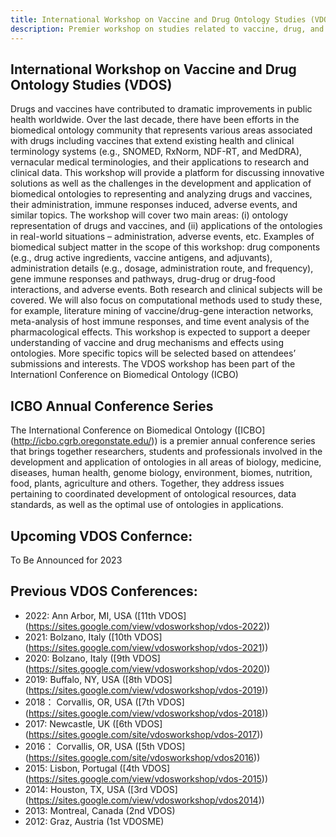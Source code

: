 ```yaml
---
title: International Workshop on Vaccine and Drug Ontology Studies (VDOS)
description: Premier workshop on studies related to vaccine, drug, and related ontologies
---
```

## International Workshop on Vaccine and Drug Ontology Studies (VDOS)
Drugs and vaccines have contributed to dramatic improvements in public health worldwide. Over the last decade, there have been efforts in the biomedical ontology community that represents various areas associated with drugs including vaccines that extend existing health and clinical terminology systems (e.g., SNOMED, RxNorm, NDF-RT, and MedDRA), vernacular medical terminologies, and their applications to research and clinical data. This workshop will provide a platform for discussing innovative solutions as well as the challenges in the development and application of biomedical ontologies to representing and analyzing drugs and vaccines, their administration, immune responses induced, adverse events, and similar topics. The workshop will cover two main areas: (i) ontology representation of drugs and vaccines, and (ii) applications of the ontologies in real-world situations – administration, adverse events, etc. Examples of biomedical subject matter in the scope of this workshop: drug components (e.g., drug active ingredients, vaccine antigens, and adjuvants), administration details (e.g., dosage, administration route, and frequency), gene immune responses and pathways, drug-drug or drug-food interactions, and adverse events. Both research and clinical subjects will be covered. We will also focus on computational methods used to study these, for example, literature mining of vaccine/drug-gene interaction networks, meta-analysis of host immune responses, and time event analysis of the pharmacological effects. This workshop is expected to support a deeper understanding of vaccine and drug mechanisms and effects using ontologies. More specific topics will be selected based on attendees’ submissions and interests. The VDOS workshop has been part of the Internationl Conference on Biomedical Ontology (ICBO)

## ICBO Annual Conference Series
The International Conference on Biomedical Ontology ([ICBO] (http://icbo.cgrb.oregonstate.edu/)) is a premier annual conference series that brings together researchers, students and professionals involved in the development and application of ontologies in all areas of biology, medicine, diseases, human health, genome biology, environment, biomes, nutrition, food, plants, agriculture and others. Together, they address issues pertaining to coordinated development of ontological resources, data standards, as well as the optimal use of ontologies in applications.

## Upcoming VDOS Confernce:
To Be Announced for 2023

## Previous VDOS Conferences:

- 2022: Ann Arbor, MI, USA ([11th VDOS] (https://sites.google.com/view/vdosworkshop/vdos-2022))
- 2021: Bolzano, Italy ([10th VDOS] (https://sites.google.com/view/vdosworkshop/vdos-2021))
- 2020: Bolzano, Italy ([9th VDOS] (https://sites.google.com/view/vdosworkshop/vdos-2020))
- 2019: Buffalo, NY, USA ([8th VDOS] (https://sites.google.com/view/vdosworkshop/vdos-2019))
- 2018： Corvallis, OR, USA ([7th VDOS] (https://sites.google.com/view/vdosworkshop/vdos-2018))
- 2017: Newcastle, UK ([6th VDOS] (https://sites.google.com/site/vdosworkshop/vdos-2017))
- 2016： Corvallis, OR, USA ([5th VDOS] (https://sites.google.com/site/vdosworkshop/vdos2016))
- 2015: Lisbon, Portugal ([4th VDOS] (https://sites.google.com/view/vdosworkshop/vdos-2015))
- 2014: Houston, TX, USA ([3rd VDOS] (https://sites.google.com/view/vdosworkshop/vdos2014))
- 2013: Montreal, Canada (2nd VDOS)
- 2012: Graz, Austria (1st VDOSME)

